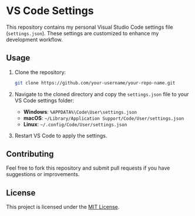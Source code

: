 # VS Code Settings

This repository contains my personal Visual Studio Code settings file (`settings.json`). These settings are customized to enhance my development workflow.

## Usage

1. Clone the repository:
    ```bash
    git clone https://github.com/your-username/your-repo-name.git
    ```
2. Navigate to the cloned directory and copy the `settings.json` file to your VS Code settings folder:
    - **Windows**: `%APPDATA%\Code\User\settings.json`
    - **macOS**: `~/Library/Application Support/Code/User/settings.json`
    - **Linux**: `~/.config/Code/User/settings.json`

3. Restart VS Code to apply the settings.

## Contributing

Feel free to fork this repository and submit pull requests if you have suggestions or improvements.

## License

This project is licensed under the [MIT License](LICENSE).
